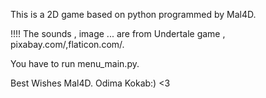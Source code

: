 This is a 2D game based on python programmed by Mal4D.

!!!! The sounds , image ... are from Undertale game , pixabay.com/,flaticon.com/.


You have to run menu_main.py. 

Best Wishes Mal4D. Odima Kokab:) <3 